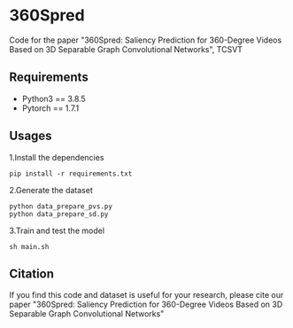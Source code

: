 # 360Spred
Code for the paper "360Spred: Saliency Prediction for 360-Degree
Videos Based on 3D Separable Graph
Convolutional Networks", TCSVT

## Requirements
* Python3 == 3.8.5
* Pytorch == 1.7.1

## Usages
1.Install the dependencies
~~~
pip install -r requirements.txt
~~~
2.Generate the dataset
~~~
python data_prepare_pvs.py
python data_prepare_sd.py
~~~

3.Train and test the model
~~~
sh main.sh
~~~

## Citation
If you find this code and dataset is useful for your research, please cite our paper "360Spred: Saliency Prediction for 360-Degree
Videos Based on 3D Separable Graph
Convolutional Networks"

~~~
~~~
